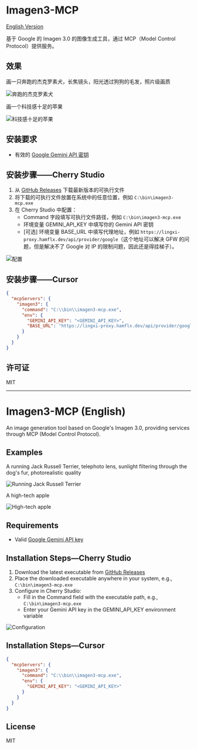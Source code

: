 # Imagen3-MCP

[English Version](#imagen3-mcp-english)

基于 Google 的 Imagen 3.0 的图像生成工具，通过 MCP（Model Control Protocol）提供服务。

## 效果

画一只奔跑的杰克罗素犬，长焦镜头，阳光透过狗狗的毛发，照片级画质

![奔跑的杰克罗素犬](./docs/Snipaste_2025-04-26_15-18-15.png)

画一个科技感十足的苹果

![科技感十足的苹果](./docs/Snipaste_2025-04-26_15-18-02.png)

## 安装要求

- 有效的 [Google Gemini API 密钥](https://aistudio.google.com/apikey)

## 安装步骤——Cherry Studio

1. 从 [GitHub Releases](https://github.com/hamflx/imagen3-mcp/releases) 下载最新版本的可执行文件
2. 将下载的可执行文件放置在系统中的任意位置，例如 `C:\bin\imagen3-mcp.exe`
3. 在 Cherry Studio 中配置：
   - Command 字段填写可执行文件路径，例如 `C:\bin\imagen3-mcp.exe`
   - 环境变量 GEMINI_API_KEY 中填写你的 Gemini API 密钥
   - [可选] 环境变量 BASE_URL 中填写代理地址，例如 `https://lingxi-proxy.hamflx.dev/api/provider/google`（这个地址可以解决 GFW 的问题，但是解决不了 Google 对 IP 的限制问题，因此还是得挂梯子）。

![配置](./docs/config.png)

## 安装步骤——Cursor

```json
{
  "mcpServers": {
    "imagen3": {
      "command": "C:\\bin\\imagen3-mcp.exe",
      "env": {
        "GEMINI_API_KEY": "<GEMINI_API_KEY>",
        "BASE_URL": "https://lingxi-proxy.hamflx.dev/api/provider/google"
      }
    }
  }
}
```

## 许可证

MIT

---

# Imagen3-MCP (English)

An image generation tool based on Google's Imagen 3.0, providing services through MCP (Model Control Protocol).

## Examples

A running Jack Russell Terrier, telephoto lens, sunlight filtering through the dog's fur, photorealistic quality

![Running Jack Russell Terrier](./docs/Snipaste_2025-04-26_15-18-15.png)

A high-tech apple

![High-tech apple](./docs/Snipaste_2025-04-26_15-18-02.png)

## Requirements

- Valid [Google Gemini API key](https://aistudio.google.com/apikey)

## Installation Steps—Cherry Studio

1. Download the latest executable from [GitHub Releases](https://github.com/hamflx/imagen3-mcp/releases)
2. Place the downloaded executable anywhere in your system, e.g., `C:\bin\imagen3-mcp.exe`
3. Configure in Cherry Studio:
   - Fill in the Command field with the executable path, e.g., `C:\bin\imagen3-mcp.exe`
   - Enter your Gemini API key in the GEMINI_API_KEY environment variable

![Configuration](./docs/config.png)

## Installation Steps—Cursor

```json
{
  "mcpServers": {
    "imagen3": {
      "command": "C:\\bin\\imagen3-mcp.exe",
      "env": {
        "GEMINI_API_KEY": "<GEMINI_API_KEY>"
      }
    }
  }
}
```

## License

MIT
